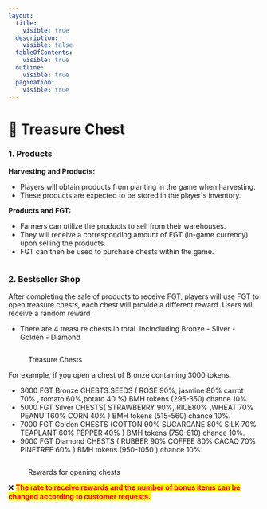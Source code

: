 ```yaml
---
layout:
  title:
    visible: true
  description:
    visible: false
  tableOfContents:
    visible: true
  outline:
    visible: true
  pagination:
    visible: true
---
```


# 🎁 Treasure Chest

### 1. Products <a href="#id-1.-products" id="id-1.-products"></a>

**Harvesting and Products:**

* Players will obtain products from planting in the game when harvesting.
* These products are expected to be stored in the player's inventory.

**Products and FGT:**

* Farmers can utilize the products to sell from their warehouses.
* They will receive a corresponding amount of FGT (in-game currency) upon selling the products.
* FGT can then be used to purchase chests within the game.

<figure><img src="https://fiwallets-organization.gitbook.io/~gitbook/image?url=https%3A%2F%2Fcontent.gitbook.com%2Fcontent%2Fy39LOQQezVvERXFqNDkL%2Fblobs%2F8GOPuSYmU9dDjyCUifiQ%2Fproducts&#x26;width=768&#x26;dpr=4&#x26;quality=100&#x26;sign=5d2c0a15bd106345ac7c70ffbff5b3cab2012025b9ba6f58d9f4f91bf719bd78" alt=""><figcaption></figcaption></figure>

### 2. Bestseller Shop <a href="#id-2.-bestseller-shop" id="id-2.-bestseller-shop"></a>

After completing the sale of products to receive FGT, players will use FGT to open treasure chests, each chest will provide a different reward. Users will receive a random reward

* There are 4 treasure chests in total. IncIncluding Bronze - Silver - Golden - Diamond

<figure><img src="https://fiwallets-organization.gitbook.io/~gitbook/image?url=https%3A%2F%2Fcontent.gitbook.com%2Fcontent%2Fy39LOQQezVvERXFqNDkL%2Fblobs%2Fv8RScTpndl5IiB9NsWvL%2Fchest.png&#x26;width=768&#x26;dpr=4&#x26;quality=100&#x26;sign=519fc10e93a324af44aa7a6e66a2dac311570f06ad414cd4e2d9c153e7ebdcee" alt=""><figcaption><p>Treasure Chests</p></figcaption></figure>

For example, if you open a chest of Bronze containing 3000 tokens,

* 3000 FGT Bronze CHESTS.SEEDS ( ROSE 90%, jasmine 80% carrot 70% , tomato 60%,potato 40 %)   BMH tokens (295-350) chance 10%.
* 5000 FGT Silver CHESTS( STRAWBERRY 90%, RICE80% ,WHEAT 70% PEANU T60% CORN 40%  )  BMH tokens (515-560) chance 10%.
* 7000  FGT  Golden CHESTS (COTTON 90%  SUGARCANE 80% SILK 70% TEAPLANT 60% PEPPER 40% ) BMH tokens (750-810) chance 10%.
* 9000  FGT Diamond CHESTS ( RUBBER 90% COFFEE 80% CACAO 70% PINETREE 60% ) BMH tokens (950-1050 ) chance 10%.

<figure><img src="https://fiwallets-organization.gitbook.io/~gitbook/image?url=https%3A%2F%2Fcontent.gitbook.com%2Fcontent%2Fy39LOQQezVvERXFqNDkL%2Fblobs%2FMIEJVVl51KMwBuo3A60q%2Freward.png&#x26;width=768&#x26;dpr=4&#x26;quality=100&#x26;sign=54865c9b935c30bd0c878c02780bd8526c8b8893a24967d1820e47cfec47d5a6" alt=""><figcaption><p>Rewards for opening chests</p></figcaption></figure>

❌ <mark style="color:red;">**The rate to receive rewards and the number of bonus items can be changed according to customer requests.**</mark>
